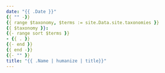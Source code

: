 ```yaml
---
date: "{{ .Date }}"
{{ "" -}}
{{ range $taxonomy, $terms := site.Data.site.taxonomies }}
{{ $taxonomy }}:
{{- range sort $terms }}
- {{ . }}
{{- end }}
{{ end -}}
{{- "" }}
title: "{{ .Name | humanize | title}}"
---
```


